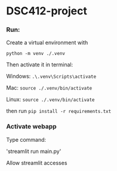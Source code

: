 # DSC412-project

### Run:

Create a virtual environment with

`python -m venv ./.venv`

Then activate it in terminal:

Windows: `.\.venv\Scripts\activate`

Mac: `source ./.venv/bin/activate`

Linux: `source ./.venv/bin/activate`

then run `pip install -r requirements.txt`

### Activate webapp

Type command:

'streamlit run main.py'

Allow streamlit accesses
